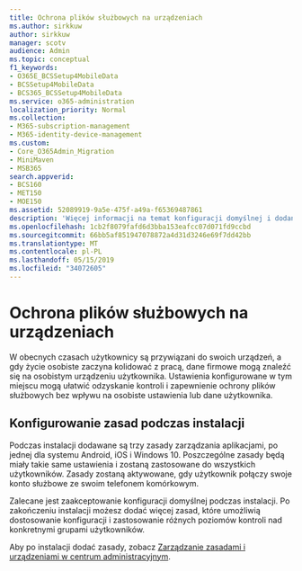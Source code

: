 ```yaml
---
title: Ochrona plików służbowych na urządzeniach
ms.author: sirkkuw
author: sirkkuw
manager: scotv
audience: Admin
ms.topic: conceptual
f1_keywords:
- O365E_BCSSetup4MobileData
- BCSSetup4MobileData
- BCS365_BCSSetup4MobileData
ms.service: o365-administration
localization_priority: Normal
ms.collection:
- M365-subscription-management
- M365-identity-device-management
ms.custom:
- Core_O365Admin_Migration
- MiniMaven
- MSB365
search.appverid:
- BCS160
- MET150
- MOE150
ms.assetid: 52089919-9a5e-475f-a49a-f65369487861
description: 'Więcej informacji na temat konfiguracji domyślnej i dodanie zasady zarządzania aplikacjami, aby chronić dane firmy na osobistej urządzeniach mobilnych użytkowników. '
ms.openlocfilehash: 1cb2f8079fafd6d3bba153eafcc07d071fd9ccbd
ms.sourcegitcommit: 66bb5af851947078872a4d31d3246e69f7dd42bb
ms.translationtype: MT
ms.contentlocale: pl-PL
ms.lasthandoff: 05/15/2019
ms.locfileid: "34072605"
---
```

# <a name="protect-work-files-on-devices"></a>Ochrona plików służbowych na urządzeniach

W obecnych czasach użytkownicy są przywiązani do swoich urządzeń, a gdy życie osobiste zaczyna kolidować z pracą, dane firmowe mogą znaleźć się na osobistym urządzeniu użytkownika. Ustawienia konfigurowane w tym miejscu mogą ułatwić odzyskanie kontroli i zapewnienie ochrony plików służbowych bez wpływu na osobiste ustawienia lub dane użytkownika.
  
## <a name="configuring-policies-during-setup"></a>Konfigurowanie zasad podczas instalacji

Podczas instalacji dodawane są trzy zasady zarządzania aplikacjami, po jednej dla systemu Android, iOS i Windows 10. Poszczególne zasady będą miały takie same ustawienia i zostaną zastosowane do wszystkich użytkowników. Zasady zostaną aktywowane, gdy użytkownik połączy swoje konto służbowe ze swoim telefonem komórkowym.
  
Zalecane jest zaakceptowanie konfiguracji domyślnej podczas instalacji. Po zakończeniu instalacji możesz dodać więcej zasad, które umożliwią dostosowanie konfiguracji i zastosowanie różnych poziomów kontroli nad konkretnymi grupami użytkowników.
  
Aby po instalacji dodać zasady, zobacz [Zarządzanie zasadami i urządzeniami w centrum administracyjnym](manage.md).
  

